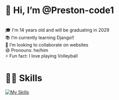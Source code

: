 <h1>👋 Hi, I’m @Preston-code1</h1> <br>
🎓 I'm 14 years old and will be graduating in 2029<br>
📚 I’m currently learning Django!!<br>
💞️ I’m looking to collaborate on websites<br>
😄 Pronouns: he/him<br>
⚡ Fun fact: I love playing Volleyball<br>

<h1>🧑‍💻 Skills</h1>

[![My Skills](https://skillicons.dev/icons?i=js,html,css,py,robloxstudio)](https://skillicons.dev)
